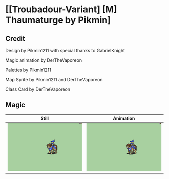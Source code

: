 # [\[Troubadour-Variant\] \[M\] Thaumaturge by Pikmin]

## Credit

Design by Pikmin1211 with special thanks to GabrielKnight

Magic animation by DerTheVaporeon

Palettes by Pikmin1211

Map Sprite by Pikmin1211 and DerTheVaporeon

Class Card by DerTheVaporeon
	
## Magic

| Still | Animation |
| :---: | :-------: |
| ![Magic still](./Magic_000.png) | ![Magic animation](./Magic.gif) |
